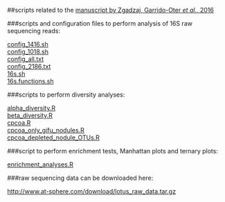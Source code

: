 ##scripts related to the [manuscript by Zgadzaj, Garrido-Oter *et al.*, 2016](http://www.pnas.org/content/early/2016/11/17/1616564113.full)

###scripts and configuration files to perform analysis of 16S raw sequencing reads:

[config_1416.sh](https://github.com/garridoo/lotus/tree/master/16S_data_analyses/config_1416.sh)  
[config_1018.sh](https://github.com/garridoo/lotus/16S_data_analyses/config_1018.sh)  
[config_all.txt](https://github.com/garridoo/lotus/16S_data_analyses/config_all.txt)  
[config_2186.txt](https://github.com/garridoo/lotus/tree/master/16S_data_analyses/config_2186.txt)  
[16s.sh](https://github.com/garridoo/lotus/tree/master/16S_data_analyses/16s.sh)  
[16s.functions.sh](https://github.com/garridoo/lotus/tree/master/16S_data_analyses/16s.functions.sh)  

###scripts to perform diversity analyses:

[alpha_diversity.R](https://github.com/garridoo/lotus/tree/master/statistical_analyses/alpha_diversity.R)  
[beta_diversity.R](https://github.com/garridoo/lotus/tree/master/statistical_analyses/beta_diversity.R)  
[cpcoa.R](https://github.com/garridoo/lotus/tree/master/statistical_analyses/cpcoa.R)  
[cpcoa_only_gifu_nodules.R](https://github.com/garridoo/lotus/tree/master/statistical_analyses/cpcoa_only_gifu_nodules.R)  
[cpcoa_depleted_nodule_OTUs.R](https://github.com/garridoo/lotus/tree/master/statistical_analyses/cpcoa_depleted_nodule_OTUs.R)  

###script to perform enrichment tests, Manhattan plots and ternary plots:

[enrichment_analyses.R](https://github.com/garridoo/lotus/tree/master/statistical_analyses/enrichment_analyses.R)

###raw sequencing data can be downloaded here:

http://www.at-sphere.com/download/lotus_raw_data.tar.gz

